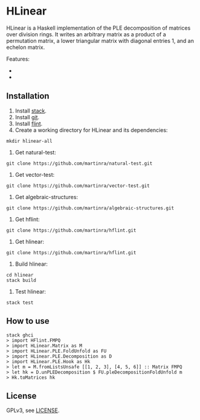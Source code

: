 # HLinear

HLinear is a Haskell implementation of the PLE decomposition of matrices over division rings.
It writes an arbitrary matrix as a product of a permutation matrix, a lower triangular matrix with diagonal entries 1, and an echelon matrix.

Features:

*
*


## Installation

1. Install [stack](https://haskellstack.org).
1. Install [git](https://git-scm.com).
1. Install [flint](https://flintlib.org).
1. Create a working directory for HLinear and its dependencies:
```
mkdir hlinear-all
```
1. Get natural-test:
```
git clone https://github.com/martinra/natural-test.git
```
1. Get vector-test:
```
git clone https://github.com/martinra/vector-test.git
```
1. Get algebraic-structures:
```
git clone https://github.com/martinra/algebraic-structures.git
```
1. Get hflint:
```
git clone https://github.com/martinra/hflint.git
```
1. Get hlinear:
```
git clone https://github.com/martinra/hflint.git
```
1. Build hlinear:
```
cd hlinear
stack build
```
1. Test hlinear:
```
stack test
```

## How to use

```
stack ghci
> import HFlint.FMPQ
> import HLinear.Matrix as M
> import HLinear.PLE.FoldUnfold as FU
> import HLinear.PLE.Decomposition as D
> import HLinear.PLE.Hook as Hk
> let m = M.fromListsUnsafe [[1, 2, 3], [4, 5, 6]] :: Matrix FMPQ
> let hk = D.unPLEDecomposition $ FU.pleDecompositionFoldUnfold m
> Hk.toMatrices hk
```


## License

GPLv3, see [LICENSE](LICENSE).
